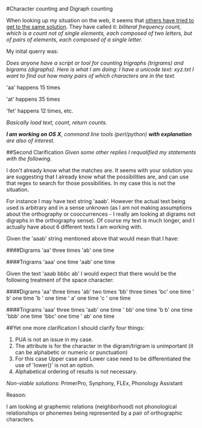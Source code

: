 #Character counting and Digraph counting

When looking up my situation on the web, it seems that [others have tried to get to the same solution](http://s13.zetaboards.com/Crypto/topic/6830966/1/). They have called it: _biliteral frequency count, which is a count not of single elements, each composed of two letters, but of pairs of elements, each composed of a single letter._

My inital querry was:

_Does anyone have a script or tool for counting trigraphs (trigrams) and bigrams (digraphs)._
_Here is what I am doing: I have a unicode text: xyz.txt I want to find out how many pairs of which characters are in the text._

'aa' happens 15 times

'at' happens 35 times 

'fet' happens 12 times, etc.

_Basically load text, count, return counts._

_**I am working on OS X**, command line tools (perl/python) **with explanation** are also of interest._

##Second Clarification
_Given some other replies I requalified my statements with the following._

I don't already know what the matches are. It seems with your solution you are suggesting that I already know what the possibilities are, and can use that regex to search for those possibilities. In my case this is not the situation.

For instance I may have text string 'aaab'. However the actual text being used is arbitrary and in a sense unknown (as I am not making assumptions about the orthography or cooccurrences - I really am looking at digrams not digraphs in the orthography sense). Of course my text is much longer, and I actually have about 6 different texts I am working with. 

Given the 'aaab' string mentioned above that would mean that I have: 

####Digrams
'aa' three times
'ab' one time

####Trigrams
'aaa' one time
'aab' one time

Given the text 'aaab bbbc ab' I would expect that there would be the following treatment of the space character:

####Digrams
'aa' three times
'ab' two times
'bb' three times
'bc' one time
' b' one time
'b ' one time
' a' one time
'c ' one time

####Trigrams
'aaa' three times
'aab' one time
' bb' one time
'b b' one time
'bbb' one time
'bbc' one time
' ab' one time

##Yet one more clarification
I should clarify four things:

1. PUA is not an issue in my case.
2. The attribute is for the character in the digram/trigram is unimportant (it can be alphabetic or numeric or punctuation)
3. For this case Upper case and Lower case need to be differentiated the use of 'lower()' is not an option.
4. Alphabetical ordering of results is not necessary.

_Non-viable solutions_: PrimerPro, Synphony, FLEx, Phonology Assistant 

Reason:

I am looking at graphemic relations (neighborhood) not phonological relationships or phonemes being represented by a pair of orthographic characters.
